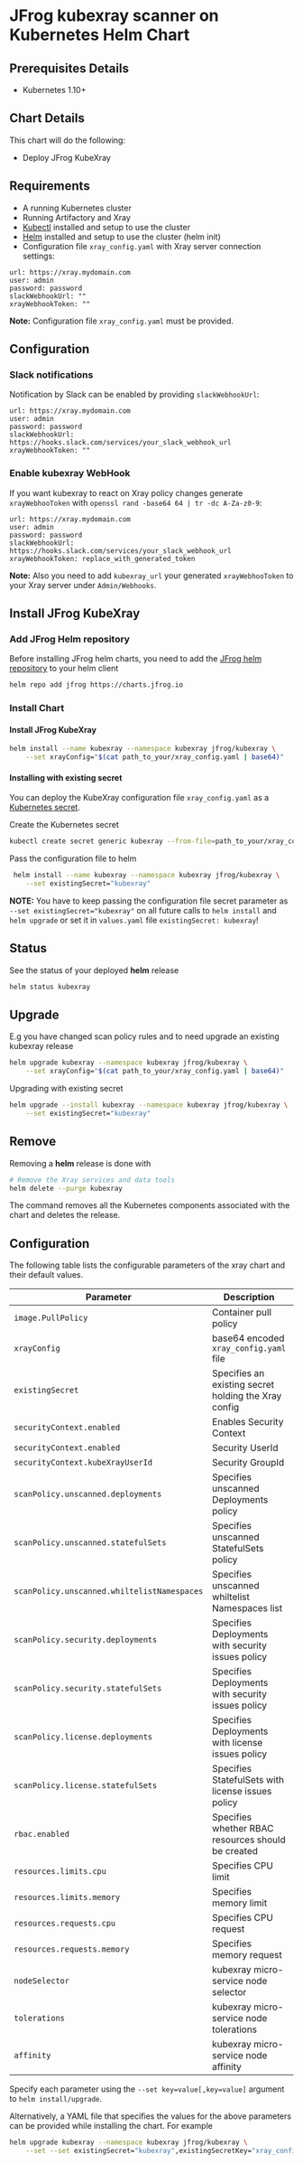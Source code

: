 # JFrog kubexray scanner on Kubernetes Helm Chart

## Prerequisites Details

* Kubernetes 1.10+

## Chart Details

This chart will do the following:

* Deploy JFrog KubeXray

## Requirements

- A running Kubernetes cluster
- Running Artifactory and Xray
- [Kubectl](https://kubernetes.io/docs/tasks/tools/install-kubectl/) installed and setup to use the cluster
- [Helm](https://helm.sh/) installed and setup to use the cluster (helm init)
- Configuration file `xray_config.yaml` with Xray server connection settings:

```
url: https://xray.mydomain.com
user: admin
password: password
slackWebhookUrl: ""
xrayWebhookToken: ""
```

**Note:** Configuration file `xray_config.yaml` must be provided.

## Configuration

### Slack notifications

Notification by Slack can be enabled by providing `slackWebhookUrl`:

```
url: https://xray.mydomain.com
user: admin
password: password
slackWebhookUrl: https://hooks.slack.com/services/your_slack_webhook_url 
xrayWebhookToken: ""
```

### Enable kubexray WebHook

If you want kubexray to react on Xray policy changes generate `xrayWebhooToken` with `openssl rand -base64 64 | tr -dc A-Za-z0-9`:

```
url: https://xray.mydomain.com
user: admin
password: password
slackWebhookUrl: https://hooks.slack.com/services/your_slack_webhook_url 
xrayWebhookToken: replace_with_generated_token
```

**Note:** Also you need to add `kubexray_url` your generated `xrayWebhooToken` to your Xray server under `Admin/Webhooks`.

## Install JFrog KubeXray

### Add JFrog Helm repository

Before installing JFrog helm charts, you need to add the [JFrog helm repository](https://charts.jfrog.io/) to your helm client

```bash
helm repo add jfrog https://charts.jfrog.io
```

### Install Chart

#### Install JFrog KubeXray

```bash
helm install --name kubexray --namespace kubexray jfrog/kubexray \
    --set xrayConfig="$(cat path_to_your/xray_config.yaml | base64)"
```

#### Installing with existing secret

You can deploy the KubeXray configuration file `xray_config.yaml` as a [Kubernetes secret](https://kubernetes.io/docs/concepts/configuration/secret/).


Create the Kubernetes secret

```bash
kubectl create secret generic kubexray --from-file=path_to_your/xray_config.yaml
```

Pass the configuration file to helm

```bash
 helm install --name kubexray --namespace kubexray jfrog/kubexray \
    --set existingSecret="kubexray"
```

**NOTE:** You have to keep passing the configuration file secret parameter as `--set existingSecret="kubexray"` on all future calls to `helm install` and `helm upgrade` or set it in `values.yaml` file `existingSecret: kubexray`!

## Status

See the status of your deployed **helm** release

```bash
helm status kubexray
```

## Upgrade

E.g you have changed scan policy rules and to need upgrade an existing kubexray release

```bash
helm upgrade kubexray --namespace kubexray jfrog/kubexray \
    --set xrayConfig="$(cat path_to_your/xray_config.yaml | base64)"
```

Upgrading with existing secret

```bash
helm upgrade --install kubexray --namespace kubexray jfrog/kubexray \
    --set existingSecret="kubexray"
```

## Remove

Removing a **helm** release is done with

```bash
# Remove the Xray services and data tools
helm delete --purge kubexray
```

The command removes all the Kubernetes components associated with the chart and deletes the release.

## Configuration

The following table lists the configurable parameters of the xray chart and their default values.

|         Parameter            |                    Description                   |           Default                  |
|------------------------------|--------------------------------------------------|------------------------------------|
| `image.PullPolicy`| Container pull policy | `IfNotPresent` |
| `xrayConfig` | base64 encoded `xray_config.yaml` file |  |
| `existingSecret` | Specifies an existing secret holding the Xray config |  |
| `securityContext.enabled` | Enables Security Context  | `false` |
| `securityContext.enabled` |  Security UserId | `1000` |
| `securityContext.kubeXrayUserId` |  Security GroupId | `1000` |
| `scanPolicy.unscanned.deployments` | Specifies unscanned Deployments policy | `ignore` |
| `scanPolicy.unscanned.statefulSets` | Specifies unscanned StatefulSets policy | `ignore` |
| `scanPolicy.unscanned.whiltelistNamespaces` | Specifies unscanned whiltelist Namespaces list | `kube-system` |
| `scanPolicy.security.deployments` | Specifies Deployments with security issues policy | `ignore` |
| `scanPolicy.security.statefulSets` | Specifies Deployments with security issues policy  | `ignore` |
| `scanPolicy.license.deployments` | Specifies Deployments with license issues policy | `ignore` |
| `scanPolicy.license.statefulSets` | Specifies StatefulSets with license issues policy | `ignore` |
| `rbac.enabled` | Specifies whether RBAC resources should be created | `true` |
| `resources.limits.cpu` | Specifies CPU limit | `256m` |
| `resources.limits.memory` | Specifies memory limit | `128Mi` |
| `resources.requests.cpu` | Specifies CPU request | `100m` |
| `resources.requests.memory` | Specifies memory request | `128Mi` |
| `nodeSelector` | kubexray micro-service node selector | `{}` |
| `tolerations` | kubexray micro-service node tolerations | `[]` |
| `affinity` | kubexray micro-service node affinity | `{}` |

Specify each parameter using the `--set key=value[,key=value]` argument to `helm install/upgrade`.

Alternatively, a YAML file that specifies the values for the above parameters can be provided while installing the chart. For example

```bash
helm upgrade kubexray --namespace kubexray jfrog/kubexray \
    --set --set existingSecret="kubexray",existingSecretKey="xray_config.yaml" -f override-values.yaml 
```
